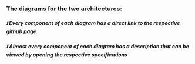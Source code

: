 ### The diagrams for the two architectures:

##### :exclamation: Every component of each diagram has a direct link to the respective github page
##### :exclamation: Almost every component of each diagram has a description that can be viewed by opening the respective specifications
